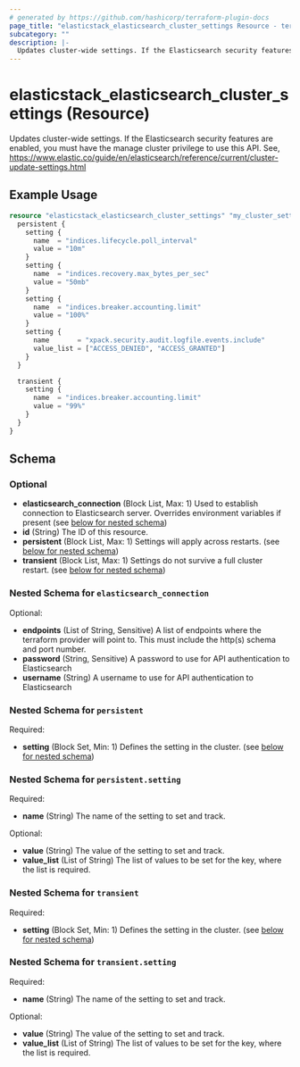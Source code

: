 ```yaml
---
# generated by https://github.com/hashicorp/terraform-plugin-docs
page_title: "elasticstack_elasticsearch_cluster_settings Resource - terraform-provider-elasticstack"
subcategory: ""
description: |-
  Updates cluster-wide settings. If the Elasticsearch security features are enabled, you must have the manage cluster privilege to use this API. See, https://www.elastic.co/guide/en/elasticsearch/reference/current/cluster-update-settings.html
---
```


# elasticstack_elasticsearch_cluster_settings (Resource)

Updates cluster-wide settings. If the Elasticsearch security features are enabled, you must have the manage cluster privilege to use this API. See, https://www.elastic.co/guide/en/elasticsearch/reference/current/cluster-update-settings.html

## Example Usage

```terraform
resource "elasticstack_elasticsearch_cluster_settings" "my_cluster_settings" {
  persistent {
    setting {
      name  = "indices.lifecycle.poll_interval"
      value = "10m"
    }
    setting {
      name  = "indices.recovery.max_bytes_per_sec"
      value = "50mb"
    }
    setting {
      name  = "indices.breaker.accounting.limit"
      value = "100%"
    }
    setting {
      name       = "xpack.security.audit.logfile.events.include"
      value_list = ["ACCESS_DENIED", "ACCESS_GRANTED"]
    }
  }

  transient {
    setting {
      name  = "indices.breaker.accounting.limit"
      value = "99%"
    }
  }
}
```

<!-- schema generated by tfplugindocs -->
## Schema

### Optional

- **elasticsearch_connection** (Block List, Max: 1) Used to establish connection to Elasticsearch server. Overrides environment variables if present (see [below for nested schema](#nestedblock--elasticsearch_connection))
- **id** (String) The ID of this resource.
- **persistent** (Block List, Max: 1) Settings will apply across restarts. (see [below for nested schema](#nestedblock--persistent))
- **transient** (Block List, Max: 1) Settings do not survive a full cluster restart. (see [below for nested schema](#nestedblock--transient))

<a id="nestedblock--elasticsearch_connection"></a>
### Nested Schema for `elasticsearch_connection`

Optional:

- **endpoints** (List of String, Sensitive) A list of endpoints where the terraform provider will point to. This must include the http(s) schema and port number.
- **password** (String, Sensitive) A password to use for API authentication to Elasticsearch
- **username** (String) A username to use for API authentication to Elasticsearch


<a id="nestedblock--persistent"></a>
### Nested Schema for `persistent`

Required:

- **setting** (Block Set, Min: 1) Defines the setting in the cluster. (see [below for nested schema](#nestedblock--persistent--setting))

<a id="nestedblock--persistent--setting"></a>
### Nested Schema for `persistent.setting`

Required:

- **name** (String) The name of the setting to set and track.

Optional:

- **value** (String) The value of the setting to set and track.
- **value_list** (List of String) The list of values to be set for the key, where the list is required.



<a id="nestedblock--transient"></a>
### Nested Schema for `transient`

Required:

- **setting** (Block Set, Min: 1) Defines the setting in the cluster. (see [below for nested schema](#nestedblock--transient--setting))

<a id="nestedblock--transient--setting"></a>
### Nested Schema for `transient.setting`

Required:

- **name** (String) The name of the setting to set and track.

Optional:

- **value** (String) The value of the setting to set and track.
- **value_list** (List of String) The list of values to be set for the key, where the list is required.



